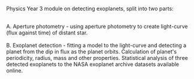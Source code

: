 Physics Year 3 module on detecting exoplanets, split into two parts: <br /> <br/>

A. Aperture photometry - using aperture photometry to create light-curve (flux against time) of distant star. <br/>
<br />
B. Exoplanet detection - fitting a model to the light-curve and detecting a planet from the dip in flux as the planet orbits. Calculation of planet's periodicity, radius, mass and other properties. Statistical analysis of three detected exoplanets to the NASA exoplanet archive datasets available online. 
